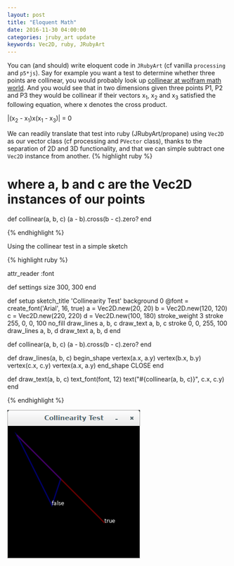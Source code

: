 ```yaml
---
layout: post
title: "Eloquent Math"
date: 2016-11-30 04:00:00
categories: jruby_art update
keywords: Vec2D, ruby, JRubyArt
---
```

You can (and should) write eloquent code in `JRubyArt` (cf vanilla `processing` and `p5*js`). Say for example you want a test to determine whether three points are collinear, you would probably look up [collinear at wolfram math world](http://mathworld.wolfram.com/Collinear.html). And you would see that in two dimensions given three points P1, P2 and P3 they would be collinear if their vectors x<sub>1</sub>, x<sub>2</sub> and x<sub>3</sub> satisfied the following equation, where x denotes the cross product.

|(x<sub>2</sub> - x<sub>1</sub>)x(x<sub>1</sub> - x<sub>3</sub>)| = 0

We can readily translate that test into ruby (JRubyArt/propane) using `Vec2D` as our vector class (cf processing and `PVector` class), thanks to the separation of 2D and 3D functionality, and that we can simple subtract one `Vec2D` instance from another.
{% highlight ruby %}
# where a, b and c are the Vec2D instances of our points
def collinear(a, b, c)
  (a - b).cross(b - c).zero?
end

{% endhighlight %}

Using the collinear test in a simple sketch

{% highlight ruby %}

attr_reader :font

def settings
  size 300, 300
end

def setup
  sketch_title 'Collinearity Test'
  background 0
  @font = create_font('Arial', 16, true)
  a = Vec2D.new(20, 20)
  b = Vec2D.new(120, 120)
  c = Vec2D.new(220, 220)
  d = Vec2D.new(100, 180)
  stroke_weight 3
  stroke 255, 0, 0, 100
  no_fill
  draw_lines a, b, c
  draw_text a, b, c
  stroke 0, 0, 255, 100
  draw_lines a, b, d
  draw_text a, b, d
end

def collinear(a, b, c)
  (a - b).cross(b - c).zero?
end

def draw_lines(a, b, c)
  begin_shape
  vertex(a.x, a.y)
  vertex(b.x, b.y)
  vertex(c.x, c.y)
  vertex(a.x, a.y)
  end_shape CLOSE
end

def draw_text(a, b, c)
  text_font(font, 12)
  text("#{collinear(a, b, c)}", c.x, c.y)
end

{% endhighlight %}

<img src="/assets/collinear.png" />
